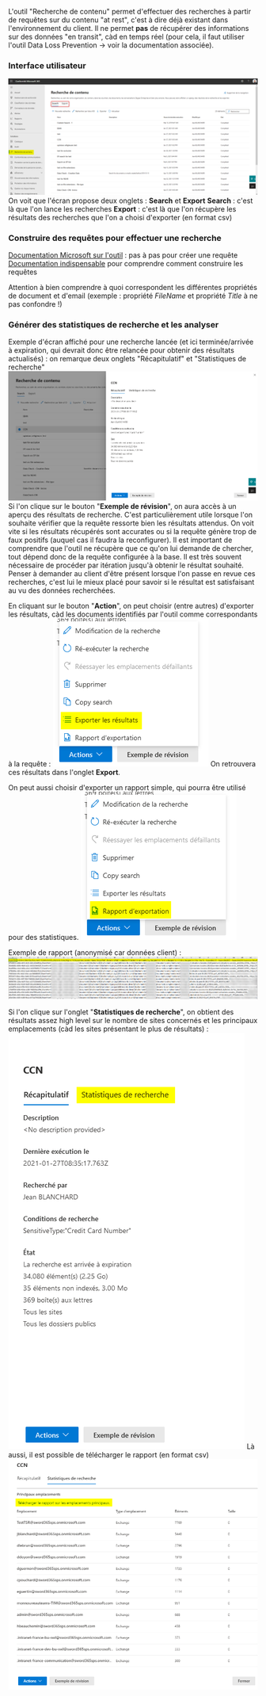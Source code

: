 L'outil "Recherche de contenu" permet d'effectuer des recherches à partir de requêtes sur du contenu "at rest", c'est à dire déjà existant dans l'environnement du client. Il ne permet **pas** de récupérer des informations sur des données "en transit", càd en temps réel (pour cela, il faut utiliser l'outil Data Loss Prevention -> voir la documentation associée).

### Interface utilisateur
![image.png](/.attachments/image-48a8a2af-e1e8-462c-b352-fb2092f2ce90.png)
On voit que l'écran propose deux onglets : **Search** et **Export**
**Search** : c'est là que l'on lance les recherches
**Export** : c'est là que l'on récupère les résultats des recherches que l'on a choisi d'exporter (en format csv)


### Construire des requêtes pour effectuer une recherche
[Documentation Microsoft sur l'outil](https://docs.microsoft.com/en-us/microsoft-365/compliance/content-search?view=o365-worldwide) : pas à pas pour créer une requête
[Documentation indispensable](https://docs.microsoft.com/en-us/microsoft-365/compliance/keyword-queries-and-search-conditions?view=o365-worldwide) pour comprendre comment construire les requêtes 

Attention à bien comprendre à quoi correspondent les différentes propriétés de document et d'email (exemple : propriété _FileName_ et propriété _Title_ à ne pas confondre !)

### Générer des statistiques de recherche et les analyser

Exemple d'écran affiché pour une recherche lancée (et ici terminée/arrivée à expiration, qui devrait donc être relancée pour obtenir des résultats actualisés) : on remarque deux onglets "Récapitulatif" et "Statistiques de recherche"
![image.png](/.attachments/image-4d9a1cdd-d005-4a35-8855-2e326f3a9d82.png)
Si l'on clique sur le bouton "**Exemple de révision**", on aura accès à un aperçu des résultats de recherche. C'est particulièrement utile lorsque l'on souhaite vérifier que la requête ressorte bien les résultats attendus. On voit vite si les résultats récupérés sont accurates ou si la requête génère trop de faux positifs (auquel cas il faudra la reconfigurer). 
Il est important de comprendre que l'outil ne récupère que ce qu'on lui demande de chercher, tout dépend donc de la requête configurée à la base. Il est très souvent nécessaire de procéder par itération jusqu'à obtenir le résultat souhaité. Penser à demander au client d'être présent lorsque l'on passe en revue ces recherches, c'est lui le mieux placé pour savoir si le résultat est satisfaisant au vu des données recherchées.

En cliquant sur le bouton "**Action**", on peut choisir (entre autres) d'exporter les résultats, càd les documents identifiés par l'outil comme correspondants à la requête :
![image.png](/.attachments/image-8384c969-7372-41dd-931e-fc5dae239a89.png)
On retrouvera ces résultats dans l'onglet **Export**.

On peut aussi choisir d'exporter un rapport simple, qui pourra être utilisé pour des statistiques.
![image.png](/.attachments/image-374a6874-833c-47d0-9598-7fd0bc76701f.png)

Exemple de rapport (anonymisé car données client) :
![image.png](/.attachments/image-f7da9f0f-2064-48f8-9943-e75317c56279.png)

Si l'on clique sur l'onglet "**Statistiques de recherche**", on obtient des résultats assez high level sur le nombre de sites concernés et les principaux emplacements (càd les sites présentant le plus de résultats) :
![image.png](/.attachments/image-3232e2c0-f6ee-46d5-9054-d75d14151f7f.png)
Là aussi, il est possible de télécharger le rapport (en format csv)
![image.png](/.attachments/image-b9f23fd3-346e-4271-9ea7-caa18285cce3.png)